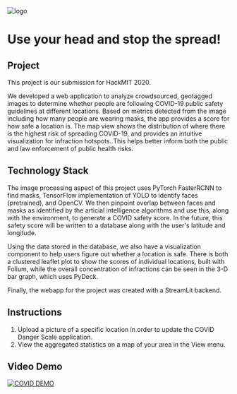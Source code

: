 ![logo](data/logo-01.png)
# Use your head and stop the spread!


## Project
This project is our submission for HackMIT 2020.

We developed a web application to analyze crowdsourced, geotagged images to determine whether people are following COVID-19 public safety guidelines at different locations. Based on metrics detected from the image including how many people are wearing masks, the app provides a score for how safe a location is. The map view shows the distribution of where there is the highest risk of spreading COVID-19, and provides an intuitive visualization for infraction hotspots. This helps better inform both the public and law enforcement of public health risks. 

## Technology Stack
The image processing aspect of this project uses PyTorch FasterRCNN to find masks, TensorFlow implementation of YOLO to identify faces (pretrained), and OpenCV. We then pinpoint overlap between faces and masks as identified by the articial intelligence algorithms and use this, along with the environment, to generate a COVID safety score. In the future, this safety score will be written to a database along with the user's latitude and longitude.

Using the data stored in the database, we also have a visualization component to help users figure out whether a location is safe. There is both a clustered leaflet plot to show the scores of individual locations, built with Folium, while the overall concentration of infractions can be seen in the 3-D bar graph, which uses PyDeck.

Finally, the webapp for the project was created with a StreamLit backend. 

## Instructions

1. Upload a picture of a specific location in order to update the COVID Danger Scale application.
2. View the aggregated statistics on a map of your area in the View menu.

## Video Demo
[![COVID DEMO](https://img.youtube.com/vi/p3TMY83KXPY/0.jpg)](https://www.youtube.com/watch?v=p3TMY83KXPY)
